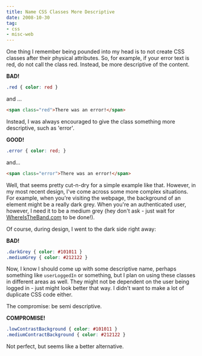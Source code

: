 ```yaml
---
title: Name CSS Classes More Descriptive
date: 2008-10-30
tag:
- css
- misc-web
---
```

One thing I remember being pounded into my head is to not create CSS classes after their physical attributes.  So, for example, if your error text is red, do not call the class red.  Instead, be more descriptive of the content.

<!--more-->

**BAD!**

```css
.red { color: red }
```

and ... 

```html
<span class="red">There was an error!</span>
```

Instead, I was always encouraged to give the class something more descriptive, such as 'error'.

**GOOD!**

```css
.error { color: red; }
```

and...

```html
<span class="error">There was an error!</span>
```

Well, that seems pretty cut-n-dry for a simple example like that.  However, in my most recent design, I've come across some more complex situations.  For example, when you're visiting the webpage, the background of an element might be a really dark grey.  When you're an authenticated user, however, I need it to be a medium grey (hey don't ask - just wait for [WhereIsTheBand.com](http://www.whereistheband.com) to be done!).

Of course, during design, I went to the dark side right away:

**BAD!**

```css
.darkGrey { color: #101011 }
.mediumGrey { color: #212122 }
```

Now, I know I should come up with some descriptive name, perhaps something like `userLoggedIn` or something, but I plan on using these classes in different areas as well.  They might not be dependent on the user being logged in - just might look better that way.  I didn't want to make a lot of duplicate CSS code either.

The compromise: be semi descriptive.

**COMPROMISE!**

```css
.lowContrastBackground { color: #101011 }
.mediumContractBackground { color: #212122 }
```

Not perfect, but seems like a better alternative.
